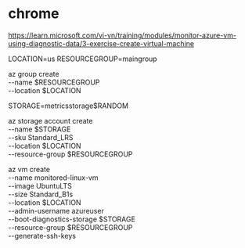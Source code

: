 # chrome

https://learn.microsoft.com/vi-vn/training/modules/monitor-azure-vm-using-diagnostic-data/3-exercise-create-virtual-machine


LOCATION=us
RESOURCEGROUP=maingroup

az group create \
--name $RESOURCEGROUP \
--location $LOCATION


STORAGE=metricsstorage$RANDOM

az storage account create \
    --name $STORAGE \
    --sku Standard_LRS \
    --location $LOCATION \
    --resource-group $RESOURCEGROUP
    
    
    
az vm create \
    --name monitored-linux-vm \
    --image UbuntuLTS \
    --size Standard_B1s \
    --location $LOCATION \
    --admin-username azureuser \
    --boot-diagnostics-storage $STORAGE \
    --resource-group $RESOURCEGROUP \
    --generate-ssh-keys
